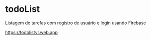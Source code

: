 # todoList
Listagem de tarefas com registro de usuário e login usando Firebase

https://todolistvl.web.app
